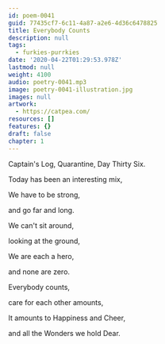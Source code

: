 ```yaml
---
id: poem-0041
guid: 77435cf7-6c11-4a87-a2e6-4d36c6478825
title: Everybody Counts
description: null
tags:
  - furkies-purrkies
date: '2020-04-22T01:29:53.978Z'
lastmod: null
weight: 4100
audio: poetry-0041.mp3
image: poetry-0041-illustration.jpg
images: null
artwork:
  - https://catpea.com/
resources: []
features: {}
draft: false
chapter: 1
---
```


Captain's Log, Quarantine, Day Thirty Six.

Today has been an interesting mix,

We have to be strong,

and go far and long.

We can't sit around,

looking at the ground,

We are each a hero,

and none are zero.

Everybody counts,

care for each other amounts,

It amounts to Happiness and Cheer,

and all the Wonders we hold Dear.
